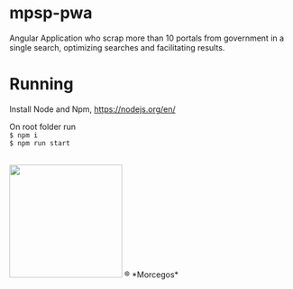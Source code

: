 # mpsp-pwa

Angular Application who scrap more than 10 portals from government in a single search, optimizing searches and facilitating results.

# Running
Install Node and Npm, https://nodejs.org/en/

On root folder run <br>
```$ npm i```<br>
```$ npm run start```
<br>
<br>

<img src="https://m0.joe.co.uk/wp-content/uploads/2019/01/25121841/zubat-png-8.png" width="200px">
® *Morcegos*
